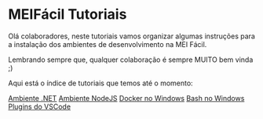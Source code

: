 # MEIFácil Tutoriais

Olá colaboradores, neste tutoriais vamos organizar algumas instruções para a instalação dos ambientes de desenvolvimento na MEI Fácil.

Lembrando sempre que, qualquer colaboração é sempre MUITO bem vinda ;)

Aqui está o índice de tutoriais que temos até o momento:

[Ambiente .NET](MEIFACIL-AMBIENTE-DOTNET.md)
[Ambiente NodeJS](MEIFACIL-AMBIENTE-NODEJS.md)
[Docker no Windows](MEIFACIL-DOCKER-WINDOWS.md)
[Bash no Windows](MEIFACIL-BASH-WINDOWS.md)
[Plugins do VSCode](MEIFACIL-PLUGINS-VSCODE.md)